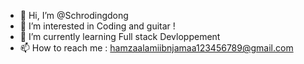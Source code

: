 - 👋 Hi, I’m @Schrodingdong
- 👀 I’m interested in Coding and guitar !
- 🌱 I’m currently learning Full stack Devloppement
- 📫 How to reach me : hamzaalamiibnjamaa123456789@gmail.com

<!---
Schrodingdong/Schrodingdong is a ✨ special ✨ repository because its `README.md` (this file) appears on your GitHub profile.
You can click the Preview link to take a look at your changes.
--->
